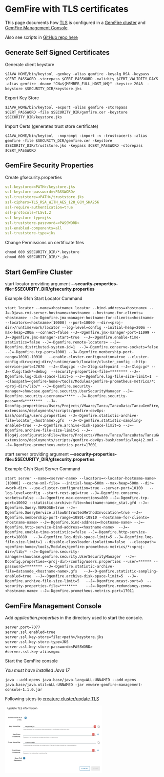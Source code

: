 # GemFire with TLS certificates

This page documents how [TLS](https://docs.vmware.com/en/VMware-GemFire/10.0/gf/managing-security-ssl_example.html) is configured in a [GemFire cluster](https://tanzu.vmware.com/gemfire) and [GemFire Management Console](https://docs.vmware.com/en/VMware-GemFire-Management-Console/1.0/gfmc/index.html).

Also see scripts in [GitHub repo here](https://github.com/ggreen/gemfire-extensions/tree/main/deployments/scripts/gemfire-devOps-bash)


## Generate Self Signed Certificates

Generate client keystore
```shell
$JAVA_HOME/bin/keytool -genkey -alias gemfire -keyalg RSA -keypass $CERT_PASSWORD -storepass $CERT_PASSWORD -validity $CERT_VALIDITY_DAYS -alias gemfire -dname "CN=${MEMBER_FULL_HOST_NM}" -keysize 2048  -keystore $SECURITY_DIR/keystore.jks
```


Export Key Store
```shell
$JAVA_HOME/bin/keytool -export -alias gemfire -storepass $CERT_PASSWORD -file $SECURITY_DIR/gemfire.cer -keystore $SECURITY_DIR/keystore.jks
```

Import Certs (generates trust store certificate)

```shell
$JAVA_HOME/bin/keytool  -noprompt -import -v -trustcacerts -alias gemfire -file $SECURITY_DIR/gemfire.cer -keystore $SECURITY_DIR/truststore.jks -keypass $CERT_PASSWORD -storepass $CERT_PASSWORD
```

## GemFire Security Properties

Create gfsecurity.properties


```yaml
ssl-keystore=<PATH>/keystore.jks
ssl-keystore-password=<PASSWORD>
ssl-truststore=<PATH>/truststore.jks
ssl-ciphers=TLS_RSA_WITH_AES_128_GCM_SHA256
ssl-require-authentication=true
ssl-protocols=TLSv1.2
ssl-keystore-type=jks
ssl-truststore-password=<PASSWORD>
ssl-enabled-components=all
ssl-truststore-type=jks
```

Change Permissions on certificate files

```shell
chmod 600 $SECURITY_DIR/*.keystore
chmod 600 $SECURITY_DIR/*.jks
```


## Start GemFire Cluster


start locator providing argument 
**--security-properties-file=$SECURITY_DIR/gfsecurity.properties**


Example Gfsh Start Locator Command

```shell
start locator --name=<hostname>_locator --bind-address=<hostname> --J=-Djava.rmi.server.hostname=<hostname> --hostname-for-clients=<hostname> --J=-Dgemfire.jmx-manager-hostname-for-clients=<hostname>  --locators=<hostname>[10000] --port=10000 --dir=<proj-dir>/runtime/work/locator --log-level=config --initial-heap=200m --max-heap=200m --connect=false --J=-Dgemfire.jmx-manager-port=11099 --J=-Dgemfire.jmx-manager-start=true  --J=-Dgemfire.enable-time-statistics=false --J=-Dgemfire.remote-locators= --J=-Dgemfire.distributed-system-id=1  --J=-Dgemfire.conserve-sockets=false --J=-Dgemfire.tcp-port=10001 --J=-Dgemfire.membership-port-range=10901-10910   --enable-cluster-configuration=true --cluster-config-dir=<proj-dir>/runtime/work/locator/cluster_config --http-service-port=17070  --J=-Xlog:gc --J=-Xlog:safepoint --J=-Xlog:gc* --J=-Xlog:task*=debug  --security-properties-file=******** --J=-Dgemfire.log-disk-space-limit=5 --J=-Dgemfire.log-file-size-limit=1  --classpath=<gemfire-home>/tools/Modules/gemfire-prometheus-metrics/*:<proj-dir>/lib/* --J=-Dgemfire.security-manager=showcase.gemfire.security.UserSecurityManager --J=-Dgemfire.security-username=***** --J=-Dgemfire.security-password=********  --J=-Dconfig.properties=/Users/Projects/VMware/Tanzu/TanzuData/TanzuGemFire/dev/gemfire-extensions/deployments/scripts/gemfire-devOps-bash/config/users.properties --J=-Dgemfire.statistic-archive-file=locator_<hostname>.gfs  --J=-D-gemfire.statistic-sampling-enabled=true --J=-Dgemfire.archive-disk-space-limit=5 --J=-Dgemfire.archive-file-size-limit=5 --J=-Dlog4j.configurationFile=/Users/Projects/VMware/Tanzu/TanzuData/TanzuGemFire/dev/gemfire-extensions/deployments/scripts/gemfire-devOps-bash/config/log4j2.xml --J=-Dgemfire.prometheus.metrics.port=17001
```

start server providing argument
**--security-properties-file=$SECURITY_DIR/gfsecurity.properties**

Example Gfsh Start Server Command

```shell
start server --name=<server-name> --locators=<-locator-hostname-name>[10000] --cache-xml-file= --initial-heap=500m --max-heap=500m --dir=<work-dir> --use-cluster-configuration=true --server-port=10100   --log-level=config --start-rest-api=true --J=-Dgemfire.conserve-sockets=false --J=-Dgemfire.max-connections=800 --J=-Dgemfire.tcp-port=10002 --statistic-archive-file=<hostname-name>_stat.gfd --J=-Dgemfire.Query.VERBOSE=true --J=-Dgemfire.QueryService.allowUntrustedMethodInvocation=true --J=-Dgemfire.membership-port-range=10801-10810 --hostname-for-clients=<hostname-name> --J=-Dgemfire.bind-address=<hostname-name> --J=-Dgemfire.http-service-bind-address=<hostname-name>  --J=-Dgemfire.enable-time-statistics=false --J=-Dgemfire.http-service-port=18080   --J=-Dgemfire.log-disk-space-limit=5 --J=-Dgemfire.log-file-size-limit=1 --disable-classloader-isolation=false  --classpath=<gemfire-home>/tools/Modules/gemfire-prometheus-metrics/*:<proj-dir>/lib/* --J=-Dgemfire.security-manager=showcase.gemfire.security.UserSecurityManager  --J=-Dconfig.properties=<proj-dir>/config/users.properties --user=****** --password=******** --J=-Dgemfire.statistic-archive-file=datanode_<hostname-name>.gfs   --J=-D-gemfire.statistic-sampling-enabled=true  --J=-Dgemfire.archive-disk-space-limit=5  --J=-Dgemfire.archive-file-size-limit=5   --J=-Dgemfire.mcast-port=0  --security-properties-file=********    --J=-Dgemfire.redundancy-zone=<hostname-name> --J=-Dgemfire.prometheus.metrics.port=17011

```



## GemFire Management Console

Add *application.properties* in the directory used to start the console.

```properties
server.port=7077
server.ssl.enabled=true
server.ssl.key-store=file:<path>/keystore.jks
server.ssl.key-store-type=JKS
server.ssl.key-store-password=<PASSWORD>
#server.ssl.key-alias=gmc
```


Start the GemFire console

*You must have installed Java 17*

```shell
java --add-opens java.base/java.lang=ALL-UNNAMED --add-opens java.base/java.util=ALL-UNNAMED -jar vmware-gemfire-management-console-1.1.0.jar
```

Following steps to [creature cluster/update TLS](https://docs.vmware.com/en/VMware-GemFire-Management-Console/1.1/gfmc/clusters_dashboard.html#update_tls)

![Configure](images/console-tls.png)